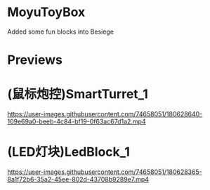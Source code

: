 # MoyuToyBox  
Added some fun blocks into Besiege  

# Previews  

# (鼠标炮控)SmartTurret_1
https://user-images.githubusercontent.com/74658051/180628640-109e69a0-beeb-4c84-bf19-0f63ac67d1a2.mp4

# (LED灯块)LedBlock_1
https://user-images.githubusercontent.com/74658051/180628365-8a1f72b6-35a2-45ee-802d-43708b9289e7.mp4
